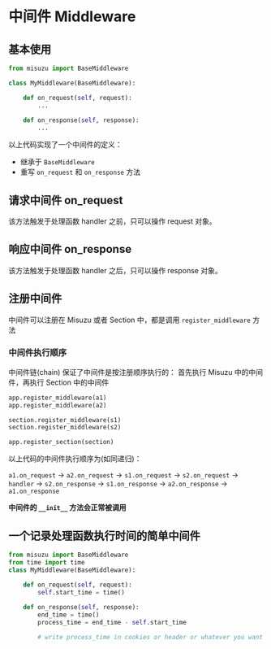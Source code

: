 # 中间件 Middleware

## 基本使用
```python
from misuzu import BaseMiddleware

class MyMiddleware(BaseMiddleware):

    def on_request(self, request):
        ...
    
    def on_response(self, response):
        ...
```

以上代码实现了一个中间件的定义：
 - 继承于 `BaseMiddleware`
 - 重写 `on_request` 和 `on_response` 方法

## 请求中间件 on_request

该方法触发于处理函数 handler 之前，只可以操作 request 对象。

## 响应中间件 on_response

该方法触发于处理函数 handler 之后，只可以操作 response 对象。


## 注册中间件
中间件可以注册在 Misuzu 或者 Section 中，都是调用 `register_middleware` 方法

### 中间件执行顺序

中间件链(chain) 保证了中间件是按注册顺序执行的： 首先执行 Misuzu 中的中间件，再执行 Section 中的中间件
```python
app.register_middleware(a1)
app.register_middleware(a2)

section.register_middleware(s1)
section.register_middleware(s2)

app.register_section(section)
```

以上代码的中间件执行顺序为(如同递归)：

`a1.on_request` -> `a2.on_request` -> `s1.on_request` -> `s2.on_request` -> `handler` -> `s2.on_response` -> `s1.on_response` -> `a2.on_response` -> `a1.on_response`

**中间件的 `__init__` 方法会正常被调用**

## 一个记录处理函数执行时间的简单中间件
```python
from misuzu import BaseMiddleware
from time import time
class MyMiddleware(BaseMiddleware):

    def on_request(self, request):
        self.start_time = time()
    
    def on_response(self, response):
        end_time = time()
        process_time = end_time - self.start_time

        # write process_time in cookies or header or whatever you want
```
